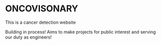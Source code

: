 # ONCOVISONARY
This is a cancer detection website

Building in process!
Aims to make projects for public interest and serving our duty as engineers!
